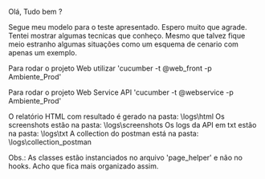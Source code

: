 Olá, Tudo bem ?

Segue meu modelo para o teste apresentado.
Espero muito que agrade.
Tentei mostrar algumas tecnicas que conheço. 
Mesmo que talvez fique meio estranho algumas situações como um esquema de cenario com apenas um exemplo.

Para rodar o projeto Web utilizar 'cucumber -t @web_front -p Ambiente_Prod'

Para rodar o projeto Web Service API 'cucumber -t @webservice -p Ambiente_Prod'

O relatório HTML com resultado é gerado na pasta: \logs\html
Os screenshots estão na pasta: \logs\screenshots
Os logs da API em txt estão na pasta: \logs\txt
A collection do postman está na pasta: \logs\collection_postman

Obs.: As classes estão instanciados no arquivo 'page_helper' e não no hooks. Acho que fica mais organizado assim.
